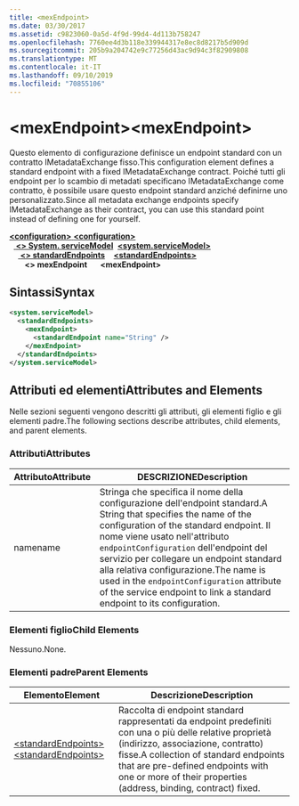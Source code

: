 ```yaml
---
title: <mexEndpoint>
ms.date: 03/30/2017
ms.assetid: c9823060-0a5d-4f9d-99d4-4d113b758247
ms.openlocfilehash: 7760ee4d3b118e339944317e8ec8d8217b5d909d
ms.sourcegitcommit: 205b9a204742e9c77256d43ac9d94c3f82909808
ms.translationtype: MT
ms.contentlocale: it-IT
ms.lasthandoff: 09/10/2019
ms.locfileid: "70855106"
---
```

# <a name="mexendpoint"></a><span data-ttu-id="59ae3-101">\<mexEndpoint></span><span class="sxs-lookup"><span data-stu-id="59ae3-101">\<mexEndpoint></span></span>
<span data-ttu-id="59ae3-102">Questo elemento di configurazione definisce un endpoint standard con un contratto IMetadataExchange fisso.</span><span class="sxs-lookup"><span data-stu-id="59ae3-102">This configuration element defines a standard endpoint with a fixed IMetadataExchange contract.</span></span> <span data-ttu-id="59ae3-103">Poiché tutti gli endpoint per lo scambio di metadati specificano IMetadataExchange come contratto, è possibile usare questo endpoint standard anziché definirne uno personalizzato.</span><span class="sxs-lookup"><span data-stu-id="59ae3-103">Since all metadata exchange endpoints specify IMetadataExchange as their contract, you can use this standard point instead of defining one for yourself.</span></span>  
  
<span data-ttu-id="59ae3-104">[ **\<configuration>** ](../configuration-element.md)</span><span class="sxs-lookup"><span data-stu-id="59ae3-104">[**\<configuration>**](../configuration-element.md)</span></span>\
<span data-ttu-id="59ae3-105">&nbsp;&nbsp;[ **\<> System. serviceModel**](system-servicemodel.md)</span><span class="sxs-lookup"><span data-stu-id="59ae3-105">&nbsp;&nbsp;[**\<system.serviceModel>**](system-servicemodel.md)</span></span>\
<span data-ttu-id="59ae3-106">&nbsp;&nbsp;&nbsp;&nbsp;[ **\<> standardEndpoints**](standardendpoints.md)</span><span class="sxs-lookup"><span data-stu-id="59ae3-106">&nbsp;&nbsp;&nbsp;&nbsp;[**\<standardEndpoints>**](standardendpoints.md)</span></span>\
<span data-ttu-id="59ae3-107">&nbsp;&nbsp;&nbsp;&nbsp;&nbsp;&nbsp; **\<> mexEndpoint**</span><span class="sxs-lookup"><span data-stu-id="59ae3-107">&nbsp;&nbsp;&nbsp;&nbsp;&nbsp;&nbsp;**\<mexEndpoint>**</span></span>  
  
## <a name="syntax"></a><span data-ttu-id="59ae3-108">Sintassi</span><span class="sxs-lookup"><span data-stu-id="59ae3-108">Syntax</span></span>  
  
```xml  
<system.serviceModel>
  <standardEndpoints>
    <mexEndpoint>
      <standardEndpoint name="String" />
    </mexEndpoint>
  </standardEndpoints>
</system.serviceModel>
```  
  
## <a name="attributes-and-elements"></a><span data-ttu-id="59ae3-109">Attributi ed elementi</span><span class="sxs-lookup"><span data-stu-id="59ae3-109">Attributes and Elements</span></span>  
 <span data-ttu-id="59ae3-110">Nelle sezioni seguenti vengono descritti gli attributi, gli elementi figlio e gli elementi padre.</span><span class="sxs-lookup"><span data-stu-id="59ae3-110">The following sections describe attributes, child elements, and parent elements.</span></span>  
  
### <a name="attributes"></a><span data-ttu-id="59ae3-111">Attributi</span><span class="sxs-lookup"><span data-stu-id="59ae3-111">Attributes</span></span>  
  
|<span data-ttu-id="59ae3-112">Attributo</span><span class="sxs-lookup"><span data-stu-id="59ae3-112">Attribute</span></span>|<span data-ttu-id="59ae3-113">DESCRIZIONE</span><span class="sxs-lookup"><span data-stu-id="59ae3-113">Description</span></span>|  
|---------------|-----------------|  
|<span data-ttu-id="59ae3-114">name</span><span class="sxs-lookup"><span data-stu-id="59ae3-114">name</span></span>|<span data-ttu-id="59ae3-115">Stringa che specifica il nome della configurazione dell'endpoint standard.</span><span class="sxs-lookup"><span data-stu-id="59ae3-115">A String that specifies the name of the configuration of the standard endpoint.</span></span> <span data-ttu-id="59ae3-116">Il nome viene usato nell'attributo `endpointConfiguration` dell'endpoint del servizio per collegare un endpoint standard alla relativa configurazione.</span><span class="sxs-lookup"><span data-stu-id="59ae3-116">The name is used in the `endpointConfiguration` attribute of the service endpoint to link a standard endpoint to its configuration.</span></span>|  
  
### <a name="child-elements"></a><span data-ttu-id="59ae3-117">Elementi figlio</span><span class="sxs-lookup"><span data-stu-id="59ae3-117">Child Elements</span></span>  
 <span data-ttu-id="59ae3-118">Nessuno.</span><span class="sxs-lookup"><span data-stu-id="59ae3-118">None.</span></span>  
  
### <a name="parent-elements"></a><span data-ttu-id="59ae3-119">Elementi padre</span><span class="sxs-lookup"><span data-stu-id="59ae3-119">Parent Elements</span></span>  
  
|<span data-ttu-id="59ae3-120">Elemento</span><span class="sxs-lookup"><span data-stu-id="59ae3-120">Element</span></span>|<span data-ttu-id="59ae3-121">Descrizione</span><span class="sxs-lookup"><span data-stu-id="59ae3-121">Description</span></span>|  
|-------------|-----------------|  
|[<span data-ttu-id="59ae3-122">\<standardEndpoints></span><span class="sxs-lookup"><span data-stu-id="59ae3-122">\<standardEndpoints></span></span>](standardendpoints.md)|<span data-ttu-id="59ae3-123">Raccolta di endpoint standard rappresentati da endpoint predefiniti con una o più delle relative proprietà (indirizzo, associazione, contratto) fisse.</span><span class="sxs-lookup"><span data-stu-id="59ae3-123">A collection of standard endpoints that are pre-defined endpoints with one or more of their properties (address, binding, contract) fixed.</span></span>|
